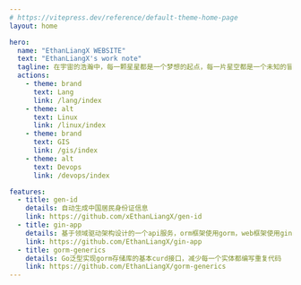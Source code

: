```yaml
---
# https://vitepress.dev/reference/default-theme-home-page
layout: home

hero:
  name: "EthanLiangX WEBSITE"
  text: "EthanLiangX's work note"
  tagline: 在宇宙的浩瀚中，每一颗星星都是一个梦想的起点，每一片星空都是一个未知的冒险。
  actions:
    - theme: brand
      text: Lang
      link: /lang/index
    - theme: alt
      text: Linux
      link: /linux/index
    - theme: brand
      text: GIS
      link: /gis/index
    - theme: alt
      text: Devops
      link: /devops/index

features:
  - title: gen-id
    details: 自动生成中国居民身份证信息
    link: https://github.com/xEthanLiangX/gen-id
  - title: gin-app
    details: 基于领域驱动架构设计的一个api服务，orm框架使用gorm，web框架使用gin
    link: https://github.com/EthanLiangX/gin-app
  - title: gorm-generics
    details: Go泛型实现gorm存储库的基本curd接口，减少每一个实体都编写重复代码
    link: https://github.com/EthanLiangX/gorm-generics
---
```


